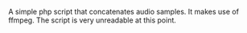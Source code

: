 A simple php script that concatenates audio samples.
It makes use of ffmpeg.
The script is very unreadable at this point.
